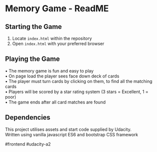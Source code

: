 # Memory Game - ReadME
## Starting the Game
1) Locate `index.html` within the repository
2) Open `index.html` with your preferred browser

## Playing the Game
• The memory game is fun and easy to play  
• On page load the player sees face down deck of cards  
• The player must turn cards by clicking on them, to find all the matching cards  
• Players will be scored by a star rating system (3 stars = Excellent, 1 = poor)  
• The game ends after all card matches are found  

## Dependencies
This project utilises assets and start code supplied by Udacity.   
Written using vanilla javascript ES6 and bootstrap CSS framework

#frontend #udacity-a2